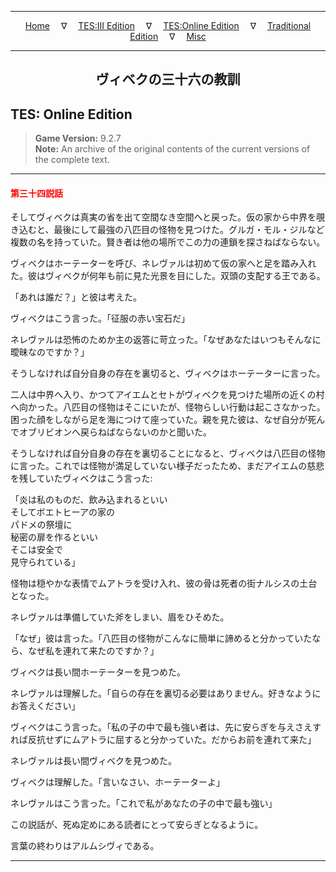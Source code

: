 
---

<!-- Jekyll Page Links -->

<center>
<a href="../../../../index.html">Home</a>
&emsp;&nabla;&emsp;
<a href="../../../index-tes3.html">TES:III Edition</a>
&emsp;&nabla;&emsp;
<a href="../../../index-teso.html">TES:Online Edition</a>
&emsp;&nabla;&emsp;
<a href="../../../index-traditional.html">Traditional Edition</a>
&emsp;&nabla;&emsp;
<a href="../../../index-misc.html">Misc</a>
</center>

<!-- Markdown Body Below: -->

---

<center>
<h2><span style="font-family:Yu Mincho">ヴィベクの三十六の教訓</span></h2>
</center>

## TES: Online Edition

> __Game Version:__ 9.2.7\
> __Note:__ An archive of the original contents of the current versions of the complete text.

---

#### <span style="color:red">第三十四説話</span>

そしてヴィベクは真実の省を出て空間なき空間へと戻った。仮の家から中界を覗き込むと、最後にして最強の八匹目の怪物を見つけた。グルガ・モル・ジルなど複数の名を持っていた。賢き者は他の場所でこの力の連鎖を探さねばならない。

ヴィベクはホーテーターを呼び、ネレヴァルは初めて仮の家へと足を踏み入れた。彼はヴィベクが何年も前に見た光景を目にした。双頭の支配する王である。

「あれは誰だ？」と彼は考えた。

ヴィベクはこう言った。「征服の赤い宝石だ」

ネレヴァルは恐怖のためか主の返答に苛立った。「なぜあなたはいつもそんなに曖昧なのですか？」

そうしなければ自分自身の存在を裏切ると、ヴィベクはホーテーターに言った。

二人は中界へ入り、かつてアイエムとセトがヴィベクを見つけた場所の近くの村へ向かった。八匹目の怪物はそこにいたが、怪物らしい行動は起こさなかった。困った顔をしながら足を海につけて座っていた。親を見た彼は、なぜ自分が死んでオブリビオンへ戻らねばならないのかと聞いた。

そうしなければ自分自身の存在を裏切ることになると、ヴィベクは八匹目の怪物に言った。これでは怪物が満足していない様子だったため、まだアイエムの慈悲を残していたヴィベクはこう言った:

「炎は私のものだ、飲み込まれるといい\
そしてボエトヒーアの家の\
パドメの祭壇に\
秘密の扉を作るといい\
そこは安全で\
見守られている」

怪物は穏やかな表情でムアトラを受け入れ、彼の骨は死者の街ナルシスの土台となった。

ネレヴァルは準備していた斧をしまい、眉をひそめた。

「なぜ」彼は言った。「八匹目の怪物がこんなに簡単に諦めると分かっていたなら、なぜ私を連れて来たのですか？」

ヴィベクは長い間ホーテーターを見つめた。

ネレヴァルは理解した。「自らの存在を裏切る必要はありません。好きなようにお答えください」

ヴィベクはこう言った。「私の子の中で最も強い者は、先に安らぎを与えさえすれば反抗せずにムアトラに屈すると分かっていた。だからお前を連れて来た」

ネレヴァルは長い間ヴィベクを見つめた。

ヴィベクは理解した。「言いなさい、ホーテーターよ」

ネレヴァルはこう言った。「これで私があなたの子の中で最も強い」

この説話が、死ぬ定めにある読者にとって安らぎとなるように。

言葉の終わりはアルムシヴィである。

---

